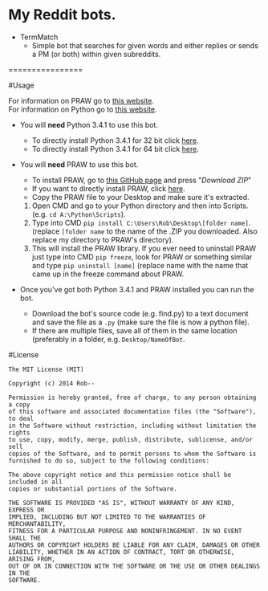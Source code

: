 My Reddit bots.
================
+ TermMatch
  * Simple bot that searches for given words and either replies or sends a PM (or both) within given subreddits.

================

#Usage

For information on PRAW go to [this website](http://praw.readthedocs.org/en).  
For information on Python go to [this website](https://www.python.org/).

+ You will **need** Python 3.4.1 to use this bot.
  * To directly install Python 3.4.1 for 32 bit click [here](https://www.python.org/ftp/python/3.4.1/python-3.4.1.msi).
  * To directly install Python 3.4.1 for 64 bit click [here](https://www.python.org/ftp/python/3.4.1/python-3.4.1.amd64.msi).

+ You will **need** PRAW to use this bot.
  * To install PRAW, go to [this GitHub page](https://github.com/praw-dev/praw) and press "*Download ZIP*"
  * If you want to directly install PRAW, click [here](https://github.com/praw-dev/praw/archive/master.zip).
  * Copy the PRAW file to your Desktop and make sure it's extracted.
  
  1) Open CMD and go to your Python directory and then into Scripts. (e.g. `cd A:\Python\Scripts`).  
  2) Type into CMD `pip install C:\Users\Rob\Desktop\[folder name]`. (replace `[folder name` to the name of the .ZIP you downloaded. Also replace my directory to PRAW's directory).  
  3) This will install the PRAW library. If you ever need to uninstall PRAW just type into CMD `pip freeze`, look for PRAW or something similar and type `pip uninstall [name]` (replace name with the name that came up in the freeze command about PRAW.  

+ Once you've got both Python 3.4.1 and PRAW installed you can run the bot.
  * Download the bot's source code (e.g. find.py) to a text document and save the file as a `.py` (make sure the file is now a python file).
  * If there are multiple files, save all of them in the same location (preferably in a folder, e.g. `Desktop/NameOfBot`.

#License
```
The MIT License (MIT)

Copyright (c) 2014 Rob--

Permission is hereby granted, free of charge, to any person obtaining a copy
of this software and associated documentation files (the "Software"), to deal
in the Software without restriction, including without limitation the rights
to use, copy, modify, merge, publish, distribute, sublicense, and/or sell
copies of the Software, and to permit persons to whom the Software is
furnished to do so, subject to the following conditions:

The above copyright notice and this permission notice shall be included in all
copies or substantial portions of the Software.

THE SOFTWARE IS PROVIDED "AS IS", WITHOUT WARRANTY OF ANY KIND, EXPRESS OR
IMPLIED, INCLUDING BUT NOT LIMITED TO THE WARRANTIES OF MERCHANTABILITY,
FITNESS FOR A PARTICULAR PURPOSE AND NONINFRINGEMENT. IN NO EVENT SHALL THE
AUTHORS OR COPYRIGHT HOLDERS BE LIABLE FOR ANY CLAIM, DAMAGES OR OTHER
LIABILITY, WHETHER IN AN ACTION OF CONTRACT, TORT OR OTHERWISE, ARISING FROM,
OUT OF OR IN CONNECTION WITH THE SOFTWARE OR THE USE OR OTHER DEALINGS IN THE
SOFTWARE.
```
